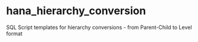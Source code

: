 # hana_hierarchy_conversion
SQL Script templates for hierarchy conversions - from Parent-Child to Level format
